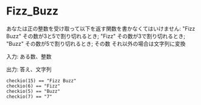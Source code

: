 # Fizz_Buzz
 あなたは正の整数を受け取って以下を返す関数を書かなくてはいけません:
 "Fizz Buzz" その数が3と5で割り切れるとき;
 "Fizz" その数が3で割り切れるとき;
 "Buzz" その数が5で割り切れるとき;
 その数 それ以外の場合は文字列に変換

 入力: ある数、整数

 出力: 答え、文字列 

```
checkio(15) == "Fizz Buzz"
checkio(6) == "Fizz"
checkio(5) == "Buzz"
checkio(7) == "7"
```

